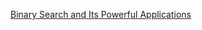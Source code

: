 [Binary Search and Its Powerful Applications](https://medium.com/@imanshu822/binary-search-and-its-powerful-applications-39ae7d7bca69)
